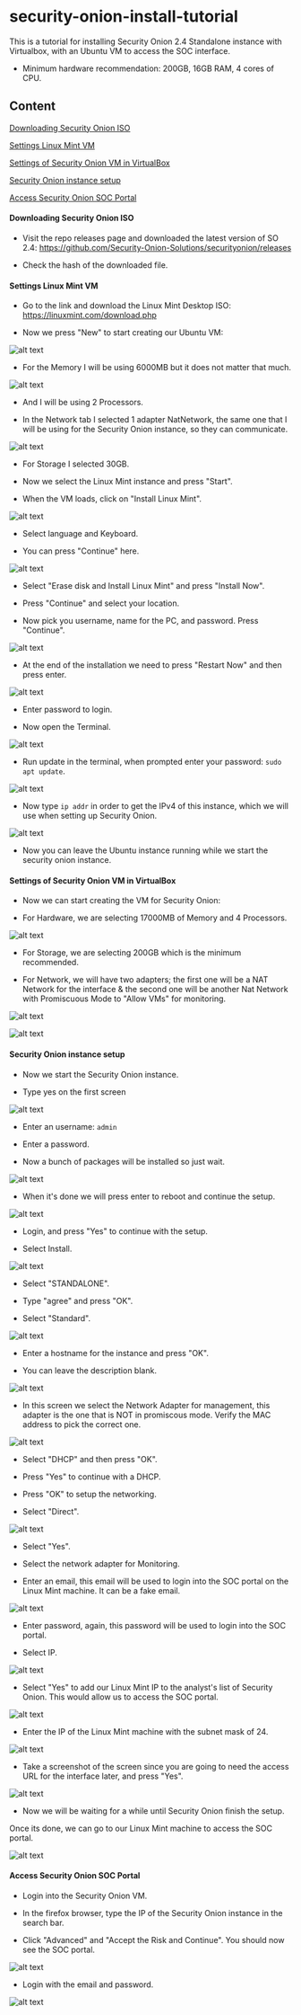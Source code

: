 # security-onion-install-tutorial
This is a tutorial for installing Security Onion 2.4 Standalone instance with Virtualbox, with an Ubuntu VM to access the SOC interface.

- Minimum hardware recommendation: 200GB, 16GB RAM, 4 cores of CPU.


## Content
[Downloading Security Onion ISO](https://github.com/borelli28/security-onion-install-tutorial#downloading-security-onion-iso)

[Settings Linux Mint VM](https://github.com/borelli28/security-onion-install-tutorial#settings-of-security-onion-vm-in-virtualbox)

[Settings of Security Onion VM in VirtualBox](https://github.com/borelli28/security-onion-install-tutorial#security-onion-instance-setup)

[Security Onion instance setup](https://github.com/borelli28/security-onion-install-tutorial#settings-ubuntu-vm)

[Access Security Onion SOC Portal](https://github.com/borelli28/security-onion-install-tutorial#adding-analyst-machine-to-security-onion-firewall-so-we-can-access-the-interface)


#### Downloading Security Onion ISO
- Visit the repo releases page and downloaded the latest version of SO 2.4: https://github.com/Security-Onion-Solutions/securityonion/releases

- Check the hash of the downloaded file.

#### Settings Linux Mint VM

- Go to the link and download the Linux Mint Desktop ISO: https://linuxmint.com/download.php

- Now we press "New" to start creating our Ubuntu VM:

![alt text](./images/ubuntu-0.png)

- For the Memory I will be using 6000MB but it does not matter that much.

![alt text](./images/mint0.png)

- And I will be using 2 Processors.

- In the Network tab I selected 1 adapter NatNetwork, the same one that I will be using for the Security Onion instance, so they can communicate.

![alt text](./images/mint1.png)

- For Storage I selected 30GB.

- Now we select the Linux Mint instance and press "Start".

- When the VM loads, click on "Install Linux Mint".

![alt text](./images/mint2.png)

- Select language and Keyboard.

- You can press "Continue" here.

![alt text](./images/mint3.png)

- Select "Erase disk and Install Linux Mint" and press "Install Now".

- Press "Continue" and select your location.

- Now pick you username, name for the PC, and password. Press "Continue".

![alt text](./images/mint4.png)

- At the end of the installation we need to press "Restart Now" and then press enter.

![alt text](./images/mint5.png)

- Enter password to login.

- Now open the Terminal.

![alt text](./images/mint6.png)

- Run update in the terminal, when prompted enter your password: `sudo apt update`.

![alt text](./images/mint7.png)

- Now type `ip addr` in order to get the IPv4 of this instance, which we will use when setting up Security Onion.

![alt text](./images/mint8.png)

- Now you can leave the Ubuntu instance running while we start the security onion instance.


#### Settings of Security Onion VM in VirtualBox

- Now we can start creating the VM for Security Onion:

- For Hardware, we are selecting 17000MB of Memory and 4 Processors.

![alt text](./images/so0.png)

- For Storage, we are selecting 200GB which is the minimum recommended.

- For Network, we will have two adapters; the first one will be a NAT Network for the interface & the second one will be another Nat Network with Promiscuous Mode to "Allow VMs" for monitoring.

![alt text](./images/so1.png)

![alt text](./images/so2.png)


#### Security Onion instance setup

- Now we start the Security Onion instance.

- Type yes on the first screen

![alt text](./images/so3.png)

- Enter an username: `admin`

- Enter a password.

- Now a bunch of packages will be installed so just wait.

![alt text](./images/so4.png)

- When it's done we will press enter to reboot and continue the setup.

![alt text](./images/so5.png)

- Login, and press "Yes" to continue with the setup.

- Select Install.

![alt text](./images/so6.png)

- Select "STANDALONE".

- Type "agree" and press "OK".

- Select "Standard".

![alt text](./images/so7.png)

- Enter a hostname for the instance and press "OK".

- You can leave the description blank.

![alt text](./images/so8.png)

- In this screen we select the Network Adapter for management, this adapter is the one that is NOT in promiscous mode. Verify the MAC address to pick the correct one.

![alt text](./images/so9.png)

- Select "DHCP" and then press "OK".

- Press "Yes" to continue with a DHCP.

- Press "OK" to setup the networking.

- Select "Direct".

![alt text](./images/so10.png)

- Select "Yes".

- Select the network adapter for Monitoring.

- Enter an email, this email will be used to login into the SOC portal on the Linux Mint machine. It can be a fake email.

![alt text](./images/so11.png)

- Enter password, again, this password will be used to login into the SOC portal.

- Select IP.

![alt text](./images/so12.png)

- Select "Yes" to add our Linux Mint IP to the analyst's list of Security Onion. This would allow us to access the SOC portal.

![alt text](./images/so13.png)

-  Enter the IP of the Linux Mint machine with the subnet mask of 24.

![alt text](./images/so14.png)

- Take a screenshot of the screen since you are going to need the access URL for the interface later, and press "Yes".

![alt text](./images/so15.png)

- Now we will be waiting for a while until Security Onion finish the setup.

Once its done, we can go to our Linux Mint machine to access the SOC portal.

![alt text](./images/so16.png)


#### Access Security Onion SOC Portal

- Login into the Security Onion VM.

- In the firefox browser, type the IP of the Security Onion instance in the search bar.

- Click "Advanced" and "Accept the Risk and Continue". You should now see the SOC portal.

![alt text](./images/mint9.png)

- Login with the email and password.

![alt text](./images/mint10.png)
